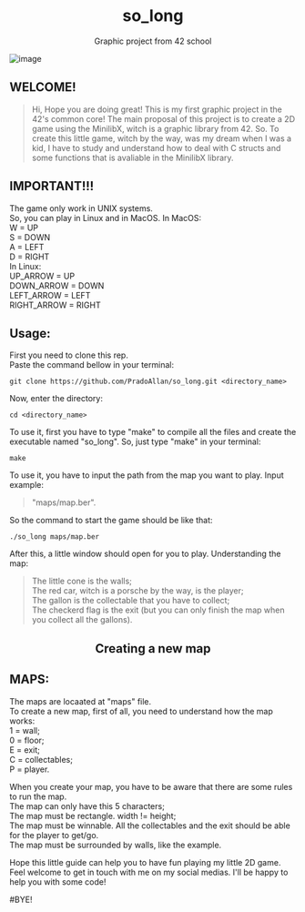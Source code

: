 <h1 align="center">so_long</h1>
<p align="center">Graphic project from 42 school</p>

![image](https://github.com/PradoAllan/so_long/blob/main/prints/Captura%20de%20Tela%202024-04-15%20%C3%A0s%2008.59.52.png)

## WELCOME!
> Hi, Hope you are doing great!
This is my first graphic project in the 42's common core!
The main proposal of this project is to create a 2D game using the MinilibX, witch is a graphic library from 42.
So. To create this little game, witch by the way, was my dream when I was a kid, I have to study and understand how to deal with C structs
and some functions that is avaliable in the MinilibX library.

## IMPORTANT!!!
The game only work in UNIX systems.<br />
So, you can play in Linux and in MacOS.
In MacOS:<br />
	W = UP<br />
 	S = DOWN<br />
  	A = LEFT<br />
   	D = RIGHT<br />
In Linux:<br />
	UP_ARROW = UP<br />
 	DOWN_ARROW = DOWN<br />
  	LEFT_ARROW = LEFT<br />
   	RIGHT_ARROW = RIGHT<br />

## Usage:
First you need to clone this rep.<br />
Paste the command bellow in your terminal:
```Shell
git clone https://github.com/PradoAllan/so_long.git <directory_name>
```

Now, enter the directory:
```Shell
cd <directory_name>
```

To use it, first you have to type "make" to compile all the files and create the executable named "so_long".
So, just type "make" in your terminal:
```Shell
make
```

To use it, you have to input the path from the map you want to play. Input example:

> "maps/map.ber".

So the command to start the game should be like that:
```Shell
./so_long maps/map.ber
```
After this, a little window should open for you to play.
Understanding the map:
> The little cone is the walls;<br />
The red car, witch is a porsche by the way, is the player;<br />
The gallon is the collectable that you have to collect;<br />
The checkerd flag is the exit (but you can only finish the map when you collect all the gallons).

<h2 align="center">Creating a new map</h2>

## MAPS:
The maps are locaated at "maps" file.<br />
To create a new map, first of all, you need to understand how the map works:<br />
	1 = wall;<br />
	0 = floor;<br />
	E = exit;<br />
	C = collectables;<br />
	P = player.

When you create your map, you have to be aware that there are some rules to run the map.<br />
	The map can only have this 5 characters;<br />
	The map must be rectangle. width != height;<br />
	The map must be winnable. All the collectables and the exit should be able for the player to get/go.<br />
	The map must be surrounded by walls, like the example.<br />

Hope this little guide can help you to have fun playing my little 2D game. Feel welcome to get in touch with me on my social medias. I'll be happy to help you with some code!

#BYE!
